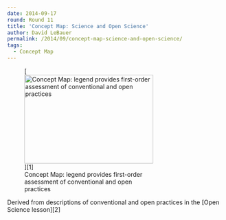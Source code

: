 ```yaml
---
date: 2014-09-17
round: Round 11
title: 'Concept Map: Science and Open Science'
author: David LeBauer
permalink: /2014/09/concept-map-science-and-open-science/
tags:
  - Concept Map
---
```

<figure id="attachment_8804" style="width: 300px;" class="wp-caption alignnone">[<img class="size-medium wp-image-8804" alt="Concept Map: legend provides first-order assessment of conventional and open practices" src="/training-course/uploads/2014/09/concept_map-e1410999486740-300x207.png" width="300" height="207" />][1]<figcaption class="wp-caption-text">Concept Map: legend provides first-order assessment of conventional and open practices</figcaption></figure> 
Derived from descriptions of conventional and open practices in the [Open Science lesson][2]

 [1]: /training-course/uploads/2014/09/concept_map-e1410999486740.png
 [2]: http://software-carpentry.org/v5/novice/git/04-open.html
